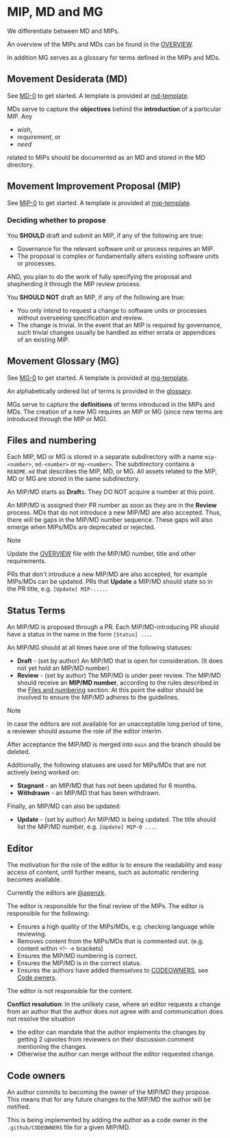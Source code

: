 
# MIP, MD and MG

We differentiate between MD and MIPs.

An overview of the MIPs and MDs can be found in the [OVERVIEW](https://movementlabsxyz.github.io/MIP/).

In addition MG serves as a glossary for terms defined in the MIPs and MDs.

## Movement Desiderata (MD)

See [MD-0](./MD/md-0) to get started. A template is provided at [md-template](md-template.md).

MDs serve to capture the **objectives** behind the **introduction** of a particular MIP. Any  

- _wish_,
- _requirement_, or
- _need_

related to MIPs should be documented as an MD and stored in the MD directory.

## Movement Improvement Proposal (MIP)

See [MIP-0](./MIP/mip-0) to get started. A template is provided at [mip-template](mip-template.md).

### Deciding whether to propose

You **SHOULD** draft and submit an MIP, if any of the following are true:

- Governance for the relevant software unit or process requires an MIP.
- The proposal is complex or fundamentally alters existing software units or processes.

AND, you plan to do the work of fully specifying the proposal and shepherding it through the MIP review process.

You **SHOULD NOT** draft an MIP, if any of the following are true:

- You only intend to request a change to software units or processes without overseeing specification and review.
- The change is trivial. In the event that an MIP is required by governance, such trivial changes usually be handled as either errata or appendices of an existing MIP.

## Movement Glossary (MG)

See [MG-0](./MG/mg-0) to get started. A template is provided at [mg-template](mg-template.md).

An alphabetically ordered list of terms is provided in the [glossary](GLOSSARY.md).

MGs serve to capture the **definitions** of terms introduced in the MIPs and MDs. The creation of a new MG requires an MIP or MG (since new terms are introduced through the MIP or MG).

## Files and numbering

Each MIP, MD or MG is stored in a separate subdirectory with a name `mip-<number>`, `md-<number>` or `mg-<number>`. The subdirectory contains a `README.md` that describes the MIP, MD, or MG. All assets related to the MIP, MD or MG are stored in the same subdirectory.

An MIP/MD starts as **Draft**s. They DO NOT acquire a number at this point.

An MIP/MD is assigned their PR number as soon as they are in the **Review** process. MDs that do not introduce a new MIP/MD are also accepted. Thus, there will be gaps in the MIP/MD number sequence. These gaps will also emerge when MIPs/MDs are deprecated or rejected.

> [!NOTE]
> Update the [OVERVIEW](https://github.com/movementlabsxyz/MIP/wiki/Overview) file with the MIP/MD number, title and other requirements.

PRs that don't introduce a new MIP/MD are also accepted, for example MIPs/MDs can be updated. PRs that **Update** a MIP/MD should state so in the PR title, e.g. `[Update] MIP-....`.

## Status Terms

An MIP/MD is proposed through a PR. Each MIP/MD-introducing PR should have a status in the name in the form `[Status] ...`.

An MIP/MG should at all times have one of the following statuses:

- **Draft** - (set by author) An MIP/MD that is open for consideration. (It does not yet hold an MIP/MD number)
- **Review** - (set by author) The MIP/MD is under peer review. The MIP/MD should receive an **MIP/MD number**, according to the rules described in the [Files and numbering](#files-and-numbering) section. At this point the editor should be involved to ensure the MIP/MD adheres to the guidelines.

>[!Note]
> In case the editors are not available for an unacceptable long period of time, a reviewer should assume the role of the editor interim.

After acceptance the MIP/MD is merged into `main` and the branch should be deleted.

Additionally, the following statuses are used for MIPs/MDs that are not actively being worked on:

- **Stagnant** - an MIP/MD that has not been updated for 6 months.
- **Withdrawn** - an MIP/MD that has been withdrawn.

Finally, an MIP/MD can also be updated:

- **Update** - (set by author) An MIP/MD is being updated. The title should list the MIP/MD number, e.g. `[Update] MIP-0 ...`.

## Editor

The motivation for the role of the editor is to ensure the readability and easy access of content, until further means, such as automatic rendering becomes available.

Currently the editors are [@apenzk](https://github.com/apenzk).

The editor is responsible for the final review of the MIPs. The editor is responsible for the following:

- Ensures a high quality of the MIPs/MDs, e.g. checking language while reviewing.
- Removes content from the MIPs/MDs that is commented out. (e.g. content within <!- -> brackets)
- Ensures the MIP/MD numbering is correct.
- Ensures the MIP/MD is in the correct status.
- Ensures the authors have added themselves to [CODEOWNERS](./.github/CODEOWNERS), see [Code owners](#code-owners).

The editor is not responsible for the content.

**Conflict resolution**: In the unlikely case, where an editor requests a change from an author that the author does not agree with and communication does not resolve the situation

- the editor can mandate that the author implements the changes by getting 2 upvotes from reviewers on their discussion comment mentioning the changes.
- Otherwise the author can merge without the editor requested change.

## Code owners

An author commits to becoming the owner of the MIP/MD they propose. This means that for any future changes to the MIP/MD the author will be notified.

This is being implemented by adding the author as a code owner in the `.github/CODEOWNERS` file for a given MIP/MD.
